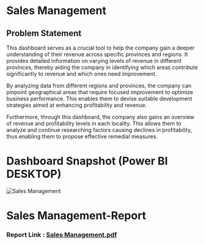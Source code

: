 
# Sales Management



## Problem Statement

This dashboard serves as a crucial tool to help the company gain a deeper understanding of their revenue across specific provinces and regions. It provides detailed information on varying levels of revenue in different provinces, thereby aiding the company in identifying which areas contribute significantly to revenue and which ones need improvement.

By analyzing data from different regions and provinces, the company can pinpoint geographical areas that require focused improvement to optimize business performance. This enables them to devise suitable development strategies aimed at enhancing profitability and revenue.

Furthermore, through this dashboard, the company also gains an overview of revenue and profitability levels in each locality. This allows them to analyze and continue researching factors causing declines in profitability, thus enabling them to propose effective remedial measures. 

 
 # Dashboard Snapshot (Power BI DESKTOP)
 
![Sales Management](https://github.com/KrystalPhm/Power-BI/assets/160628984/d159efd2-6a11-4d61-8acd-bdfe5bd73b17)



# Sales Management-Report

### Report Link : [Sales Management.pdf](https://github.com/KrystalPhm/Power-BI/files/14385469/Sales.Management.pdf)

